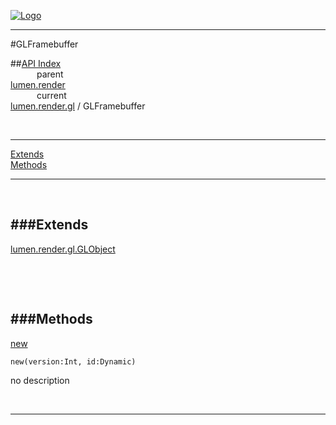 
[![Logo](../../../../images/logo.png)](../../../../index.html)

---

#GLFramebuffer


##[API Index](../../../../api/index.html#lumen.render)   
&emsp;&emsp;&emsp;parent    
[lumen.render](../)     
&emsp;&emsp;&emsp;current    
[lumen.render.gl](./) / GLFramebuffer

<br/>

---


[Extends](#Extends)   
[Methods](#Methods)   


---

&nbsp;   

<a class="lift" name="Extends" ></a>
###Extends   
---
<a class="lift" name="lumen.render.gl.GLObject" href="{{{rel_path}}}api/lumen/render/gl/GLObject.html">lumen.render.gl.GLObject</a>

&nbsp;   

&nbsp;   

<a class="lift" name="Methods" ></a>
###Methods   
---
<a class="lift" name="new" href="#new">new</a>



`new(version:Int, id:Dynamic) `

<span class="small_desc_flat"> no description </span>   



&nbsp;
&nbsp;
&nbsp;

---  


&nbsp;   
&nbsp;   